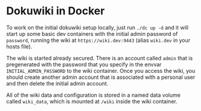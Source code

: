 Dokuwiki in Docker
==================

To work on the initial dokuwiki setup locally, just run `./dc up -d` and it
will start up some basic dev containers with the initial admin password of
`password`, running the wiki at `https://wiki.dev:9443` (alias `wiki.dev` in
your hosts file).

The wiki is started already secured.  There is an account called `admin` that
is pregenerated with the password that you specify in the envvar
`INITIAL_ADMIN_PASSWORD` to the wiki container.  Once you access the wiki, you
should create another admin account that is associated with a personal user and
then delete the initial admin account. 

All of the wiki data and configuration is stored in a named data volume called
`wiki_data`, which is mounted at `/wiki` inside the wiki container.
